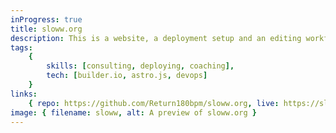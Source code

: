 ```yaml
---
inProgress: true
title: sloww.org
description: This is a website, a deployment setup and an editing workflow, developed for a local artist.
tags:
    {
        skills: [consulting, deploying, coaching],
        tech: [builder.io, astro.js, devops]
    }
links:
    { repo: https://github.com/Return180bpm/sloww.org, live: https://sloww.org }
image: { filename: sloww, alt: A preview of sloww.org }
---
```

